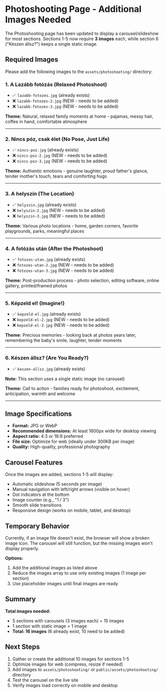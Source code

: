 # Photoshooting Page - Additional Images Needed

The Photoshooting page has been updated to display a carousel/slideshow for most sections. Sections 1-5 now require **3 images** each, while section 6 ("Készen állsz?") keeps a single static image.

## Required Images

Please add the following images to the `assets/photoshooting/` directory:

### 1. A Lazább fotózás (Relaxed Photoshoot)
- ✅ `lazabb-fotozes.jpg` (already exists)
- ❌ `lazabb-fotozes-2.jpg` (NEW - needs to be added)
- ❌ `lazabb-fotozes-3.jpg` (NEW - needs to be added)

**Theme:** Natural, relaxed family moments at home - pajamas, messy hair, coffee in hand, comfortable atmosphere

---

### 2. Nincs póz, csak élet (No Pose, Just Life)
- ✅ `nincs-poz.jpg` (already exists)
- ❌ `nincs-poz-2.jpg` (NEW - needs to be added)
- ❌ `nincs-poz-3.jpg` (NEW - needs to be added)

**Theme:** Authentic emotions - genuine laughter, proud father's glance, tender mother's touch, tears and comforting hugs

---

### 3. A helyszín (The Location)
- ✅ `helyszin.jpg` (already exists)
- ❌ `helyszin-2.jpg` (NEW - needs to be added)
- ❌ `helyszin-3.jpg` (NEW - needs to be added)

**Theme:** Various photo locations - home, garden corners, favorite playgrounds, parks, meaningful places

---

### 4. A fotózás után (After the Photoshoot)
- ✅ `fotozes-utan.jpg` (already exists)
- ❌ `fotozes-utan-2.jpg` (NEW - needs to be added)
- ❌ `fotozes-utan-3.jpg` (NEW - needs to be added)

**Theme:** Post-production process - photo selection, editing software, online gallery, printed/framed photos

---

### 5. Képzeld el! (Imagine!)
- ✅ `kepzeld-el.jpg` (already exists)
- ❌ `kepzeld-el-2.jpg` (NEW - needs to be added)
- ❌ `kepzeld-el-3.jpg` (NEW - needs to be added)

**Theme:** Precious memories - looking back at photos years later, remembering the baby's smile, laughter, tender moments

---

### 6. Készen állsz? (Are You Ready?)
- ✅ `keszen-allsz.jpg` (already exists)

**Note:** This section uses a single static image (no carousel)

**Theme:** Call to action - families ready for photoshoot, excitement, anticipation, warmth and welcome

---

## Image Specifications

- **Format:** JPG or WebP
- **Recommended dimensions:** At least 1600px wide for desktop viewing
- **Aspect ratio:** 4:3 or 16:9 preferred
- **File size:** Optimize for web (ideally under 300KB per image)
- **Quality:** High-quality, professional photography

## Carousel Features

Once the images are added, sections 1-5 will display:
- Automatic slideshow (5 seconds per image)
- Manual navigation with left/right arrows (visible on hover)
- Dot indicators at the bottom
- Image counter (e.g., "1 / 3")
- Smooth slide transitions
- Responsive design (works on mobile, tablet, and desktop)

## Temporary Behavior

Currently, if an image file doesn't exist, the browser will show a broken image icon. The carousel will still function, but the missing images won't display properly.

**Options:**
1. Add the additional images as listed above
2. Reduce the images array to use only existing images (1 image per section)
3. Use placeholder images until final images are ready

## Summary

**Total images needed:**
- 5 sections with carousels (3 images each) = 15 images
- 1 section with static image = 1 image
- **Total: 16 images** (6 already exist, 10 need to be added)

## Next Steps

1. Gather or create the additional 10 images for sections 1-5
2. Optimize images for web (compress, resize if needed)
3. Add images to `assets/photoshooting/` or `public/assets/photoshooting/` directory
4. Test the carousel on the live site
5. Verify images load correctly on mobile and desktop

